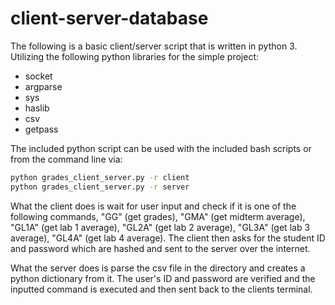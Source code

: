 # client-server-database
The following is a basic client/server script that is written in python 3. Utilizing the following python libraries for the simple project:

- socket
- argparse
- sys
- haslib
- csv
- getpass

The included python script can be used with the included bash scripts or from the command line via:
```bash
python grades_client_server.py -r client
python grades_client_server.py -r server
```
What the client does is wait for user input and check if it is one of the following commands, "GG" (get grades), "GMA" (get midterm average), "GL1A" (get lab 1 average), "GL2A" (get lab 2 average), "GL3A" (get lab 3 average), "GL4A" (get lab 4 average). The client then asks for the student ID and password which are hashed and sent to the server over the internet.

What the server does is parse the csv file in the directory and creates a python dictionary from it. The user's ID and password are verified and the inputted command is executed and then sent back to the clients terminal. 
